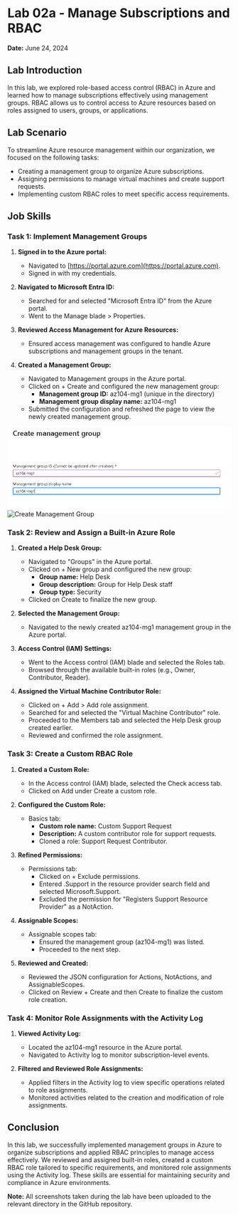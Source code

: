 # Lab 02a - Manage Subscriptions and RBAC

**Date:** June 24, 2024

## Lab Introduction

In this lab, we explored role-based access control (RBAC) in Azure and learned how to manage subscriptions effectively using management groups. RBAC allows us to control access to Azure resources based on roles assigned to users, groups, or applications.

## Lab Scenario

To streamline Azure resource management within our organization, we focused on the following tasks:

- Creating a management group to organize Azure subscriptions.
- Assigning permissions to manage virtual machines and create support requests.
- Implementing custom RBAC roles to meet specific access requirements.

## Job Skills

### Task 1: Implement Management Groups

1. **Signed in to the Azure portal:**
   - Navigated to [https://portal.azure.com](https://portal.azure.com).
   - Signed in with my credentials.

2. **Navigated to Microsoft Entra ID:**
   - Searched for and selected "Microsoft Entra ID" from the Azure portal.
   - Went to the Manage blade > Properties.

3. **Reviewed Access Management for Azure Resources:**
   - Ensured access management was configured to handle Azure subscriptions and management groups in the tenant.

4. **Created a Management Group:**
   - Navigated to Management groups in the Azure portal.
   - Clicked on + Create and configured the new management group:
     - **Management group ID:** az104-mg1 (unique in the directory)
     - **Management group display name:** az104-mg1
   - Submitted the configuration and refreshed the page to view the newly created management group.

![Create Management Group](Lab_02a_Screenshots/create_management_groupSS1.png)
![Create Management Group](AzureLabsAz-104/Lab_02a_Screenshots/create_management_groupSS2.png)


### Task 2: Review and Assign a Built-in Azure Role

1. **Created a Help Desk Group:**
   - Navigated to "Groups" in the Azure portal.
   - Clicked on + New group and configured the new group:
     - **Group name:** Help Desk
     - **Group description:** Group for Help Desk staff
     - **Group type:** Security
   - Clicked on Create to finalize the new group.

2. **Selected the Management Group:**
   - Navigated to the newly created az104-mg1 management group in the Azure portal.

3. **Access Control (IAM) Settings:**
   - Went to the Access control (IAM) blade and selected the Roles tab.
   - Browsed through the available built-in roles (e.g., Owner, Contributor, Reader).

4. **Assigned the Virtual Machine Contributor Role:**
   - Clicked on + Add > Add role assignment.
   - Searched for and selected the "Virtual Machine Contributor" role.
   - Proceeded to the Members tab and selected the Help Desk group created earlier.
   - Reviewed and confirmed the role assignment.

### Task 3: Create a Custom RBAC Role

1. **Created a Custom Role:**
   - In the Access control (IAM) blade, selected the Check access tab.
   - Clicked on Add under Create a custom role.

2. **Configured the Custom Role:**
   - Basics tab:
     - **Custom role name:** Custom Support Request
     - **Description:** A custom contributor role for support requests.
     - Cloned a role: Support Request Contributor.

3. **Refined Permissions:**
   - Permissions tab:
     - Clicked on + Exclude permissions.
     - Entered .Support in the resource provider search field and selected Microsoft.Support.
     - Excluded the permission for "Registers Support Resource Provider" as a NotAction.

4. **Assignable Scopes:**
   - Assignable scopes tab:
     - Ensured the management group (az104-mg1) was listed.
     - Proceeded to the next step.

5. **Reviewed and Created:**
   - Reviewed the JSON configuration for Actions, NotActions, and AssignableScopes.
   - Clicked on Review + Create and then Create to finalize the custom role creation.

### Task 4: Monitor Role Assignments with the Activity Log

1. **Viewed Activity Log:**
   - Located the az104-mg1 resource in the Azure portal.
   - Navigated to Activity log to monitor subscription-level events.

2. **Filtered and Reviewed Role Assignments:**
   - Applied filters in the Activity log to view specific operations related to role assignments.
   - Monitored activities related to the creation and modification of role assignments.

## Conclusion

In this lab, we successfully implemented management groups in Azure to organize subscriptions and applied RBAC principles to manage access effectively. We reviewed and assigned built-in roles, created a custom RBAC role tailored to specific requirements, and monitored role assignments using the Activity log. These skills are essential for maintaining security and compliance in Azure environments.

**Note:** All screenshots taken during the lab have been uploaded to the relevant directory in the GitHub repository.
